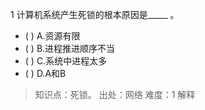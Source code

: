 1
计算机系统产生死锁的根本原因是_____ 。
- ( ) A.资源有限 
- ( ) B.进程推进顺序不当 
- ( ) C.系统中进程太多 
- ( ) D.A和B

> 知识点：死锁。
> 出处：网络
> 难度：1
> 解释
